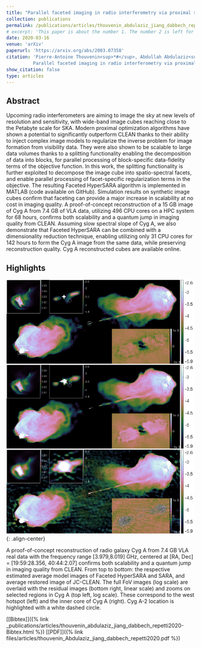 ```yaml
---
title: "Parallel faceted imaging in radio interferometry via proximal splitting (Faceted HyperSARA): when precision meets scalability"
collection: publications
permalink: /publications/articles/thouvenin_abdulaziz_jiang_dabbech_repetti2020
# excerpt: 'This paper is about the number 1. The number 2 is left for future work.'
date: 2020-03-16
venue: 'arXiv'
paperurl: 'https://arxiv.org/abs/2003.07358'
citation: 'Pierre-Antoine Thouvenin<sup>*#</sup>, Abdullah Abdulaziz<sup>#</sup>, <b>Ming Jiang<sup>#</sup></b>, Arwa Dabbech<sup>#</sup>, Audrey Repetti<sup>#</sup>, Adrian Jackson, Jean-Philippe Thiran, and Yves Wiaux.
          Parallel faceted imaging in radio interferometry via proximal splitting (faceted hypersara): when precision meets scalability. 2020.<a href="https://arxiv.org/abs/2003.07358">arXiv:2003.07358</a>.'
show_citation: false
type: articles
---
```

## Abstract
Upcoming radio interferometers are aiming to image the sky at new levels of resolution and sensitivity, with wide-band image cubes reaching close to the Petabyte scale for SKA. Modern proximal optimization algorithms have shown a potential to significantly outperform CLEAN thanks to their ability to inject complex image models to regularize the inverse problem for image formation from visibility data. They were also shown to be scalable to large data volumes thanks to a splitting functionality enabling the decomposition of data into blocks, for parallel processing of block-specific data-fidelity terms of the objective function. In this work, the splitting functionality is further exploited to decompose the image cube into spatio-spectral facets, and enable parallel processing of facet-specific regularization terms in the objective. The resulting Faceted HyperSARA algorithm is implemented in MATLAB (code available on GitHub). Simulation results on synthetic image cubes confirm that faceting can provide a major increase in scalability at no cost in imaging quality. A proof-of-concept reconstruction of a 15 GB image of Cyg A from 7.4 GB of VLA data, utilizing 496 CPU cores on a HPC system for 68 hours, confirms both scalability and a quantum jump in imaging quality from CLEAN. Assuming slow spectral slope of Cyg A, we also demonstrate that Faceted HyperSARA can be combined with a dimensionality reduction technique, enabling utilizing only 31 CPU cores for 142 hours to form the Cyg A image from the same data, while preserving reconstruction quality. Cyg A reconstructed cubes are available online.

## Highlights
![image-center](/images/articles/FacetHyperSARA.png){: .align-center}

A proof-of-concept reconstruction of radio galaxy Cyg A from 7.4 GB VLA real data with the frequency range [3.979,8.019] GHz, centered at [RA, Dec] = [19:59:28.356, 40:44:2.07] confirms both scalability and a quantum jump in imaging quality from CLEAN. From top to bottom: the respective estimated average model images of Faceted HyperSARA and SARA, and average restored image of JC-CLEAN. The full FoV images (log scale) are overlaid with the residual images (bottom right, linear scale) and zooms on selected regions in Cyg A (top left, log scale). These correspond to the west hotspot (left) and the inner core of Cyg A (right). Cyg A-2 location is highlighted with a white dashed circle. 

[[Bibtex]]({% link _publications/articles/thouvenin_abdulaziz_jiang_dabbech_repetti2020-Bibtex.html %}) [[PDF]]({% link files/articles/thouvenin_Abdulaziz_jiang_dabbech_repetti2020.pdf %})